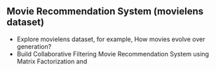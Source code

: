 ## Movie Recommendation System (movielens dataset)
- Explore movielens dataset, for example, How movies evolve over generation?
- Build Collaborative Filtering Movie Recommendation System using Matrix Factorization and 
